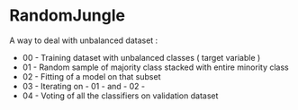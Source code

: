 # RandomJungle
A way to deal with unbalanced dataset :

- 00 - Training dataset with unbalanced classes ( target variable )
- 01 - Random sample of majority class stacked with entire minority class
- 02 - Fitting of a model on that subset
- 03 - Iterating on - 01 - and - 02 -
- 04 - Voting of all the classifiers on validation dataset
